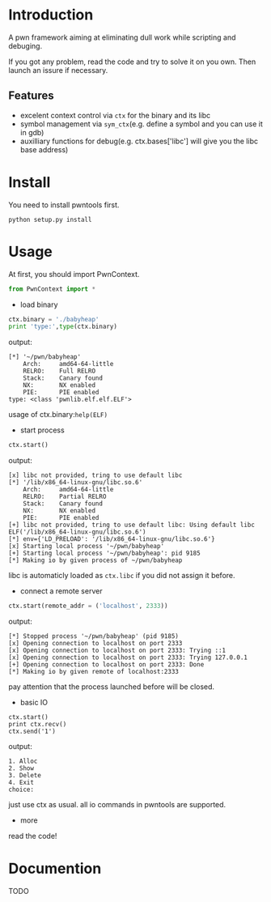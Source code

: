 # Introduction
A pwn framework aiming at eliminating dull work while scripting and debuging.

If you got any problem, read the code and try to solve it on you own. Then launch an issure if necessary.

## Features
- excelent context control via `ctx` for the binary and its libc
- symbol management via `sym_ctx`(e.g. define a symbol and you can use it in gdb)
- auxilliary functions for debug(e.g. ctx.bases['libc'] will give you the libc base address)

# Install
You need to install pwntools first.

`python setup.py install`
# Usage
At first, you should import PwnContext.
```python
from PwnContext import *
```
- load binary
```python
ctx.binary = './babyheap'
print 'type:',type(ctx.binary)
```
output:
```
[*] '~/pwn/babyheap'
    Arch:     amd64-64-little
    RELRO:    Full RELRO
    Stack:    Canary found
    NX:       NX enabled
    PIE:      PIE enabled
type: <class 'pwnlib.elf.elf.ELF'>
```
usage of ctx.binary:`help(ELF)` 
- start process
```python
ctx.start()
```
output:
```
[x] libc not provided, tring to use default libc
[*] '/lib/x86_64-linux-gnu/libc.so.6'
    Arch:     amd64-64-little
    RELRO:    Partial RELRO
    Stack:    Canary found
    NX:       NX enabled
    PIE:      PIE enabled
[+] libc not provided, tring to use default libc: Using default libc ELF('/lib/x86_64-linux-gnu/libc.so.6')
[*] env={'LD_PRELOAD': '/lib/x86_64-linux-gnu/libc.so.6'}
[x] Starting local process '~/pwn/babyheap'
[+] Starting local process '~/pwn/babyheap': pid 9185
[*] Making io by given process of ~/pwn/babyheap
```
libc is automaticly loaded as `ctx.libc` if you did not assign it before.
- connect a remote server
```python
ctx.start(remote_addr = ('localhost', 2333))
```
output:
```
[*] Stopped process '~/pwn/babyheap' (pid 9185)
[x] Opening connection to localhost on port 2333
[x] Opening connection to localhost on port 2333: Trying ::1
[x] Opening connection to localhost on port 2333: Trying 127.0.0.1
[+] Opening connection to localhost on port 2333: Done
[*] Making io by given remote of localhost:2333
```
pay attention that the process launched before will be closed.
- basic IO
```
ctx.start()
print ctx.recv()
ctx.send('1')
```
output:
```
1. Alloc
2. Show
3. Delete
4. Exit
choice:
```
just use ctx as usual. all io commands in pwntools are supported.
- more

read the code!
# Documention
TODO